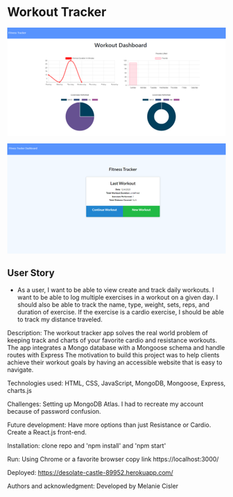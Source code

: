 #  Workout Tracker 

![](dashboard.PNG)

![](tracker.PNG)

## User Story

* As a user, I want to be able to view create and track daily workouts. I want to be able to log multiple exercises in a workout on a given day. I should also be able to track the name, type, weight, sets, reps, and duration of exercise. If the exercise is a cardio exercise, I should be able to track my distance traveled.

Description: The workout tracker app solves the real world problem of keeping track and charts of your favorite cardio and resistance workouts. The app integrates a Mongo database with a Mongoose schema and handle routes with Express  The  motivation to build this project was to help clients achieve their workout goals by having an accessible website that is easy to navigate.

Technologies used: HTML, CSS, JavaScript, MongoDB, Mongoose, Express, charts.js

Challenges:  Setting up MongoDB Atlas. I had to recreate my account because of password confusion. 

Future development: Have more options than just Resistance or Cardio. Create a React.js front-end. 

Installation: clone repo and  'npm install' and 'npm start'

Run: Using Chrome or a favorite browser copy link https://localhost:3000/ 

Deployed: https://desolate-castle-89952.herokuapp.com/ 

Authors and acknowledgment: Developed by Melanie Cisler
